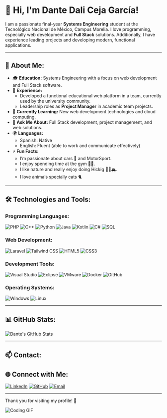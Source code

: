 # 👋 Hi, I'm Dante Dali Ceja García!

I am a passionate final-year **Systems Engineering** student at the Tecnológico Nacional de México, Campus Morelia. I love programming, especially web development and **Full Stack** solutions. Additionally, I have experience leading projects and developing modern, functional applications.

---

## 🚀 About Me:
- 🎓 **Education:** Systems Engineering with a focus on web development and Full Stack software.
- 💼 **Experience:** 
  - Developed a functional educational web platform in a team, currently used by the university community.
  - Leadership roles as **Project Manager** in academic team projects.
- 🌱 **Currently Learning:** New web development technologies and cloud computing.
- 💬 **Ask Me About:** Full Stack development, project management, and web solutions.
- 🌍 **Languages:** 
  - Spanish: Native  
  - English: Fluent (able to work and communicate effectively)
- ⚡ **Fun Facts:** 
  - I’m passionate about cars 🚗 and MotorSport.
  - I enjoy spending time at the gym 🏋️‍♂️.
  - I like nature and really enjoy doing Hickig 🥾🥾🏔️.
  - I love animals specially cats 🐈

---

## 🛠️ Technologies and Tools:
### Programming Languages:
![PHP](https://img.shields.io/badge/PHP-777BB4?style=for-the-badge&logo=php&logoColor=white)
![C++](https://img.shields.io/badge/C++-00599C?style=for-the-badge&logo=cplusplus&logoColor=white)
![Python](https://img.shields.io/badge/Python-3776AB?style=for-the-badge&logo=python&logoColor=white)
![Java](https://img.shields.io/badge/Java-007396?style=for-the-badge&logo=java&logoColor=white)
![Kotlin](https://img.shields.io/badge/Kotlin-0095D5?style=for-the-badge&logo=kotlin&logoColor=white)
![C#](https://img.shields.io/badge/C%23-239120?style=for-the-badge&logo=csharp&logoColor=white)
![SQL](https://img.shields.io/badge/SQL-CC2927?style=for-the-badge&logo=microsoftsqlserver&logoColor=white)

### Web Development:
![Laravel](https://img.shields.io/badge/Laravel-FF2D20?style=for-the-badge&logo=laravel&logoColor=white)
![Tailwind CSS](https://img.shields.io/badge/Tailwind_CSS-38B2AC?style=for-the-badge&logo=tailwind-css&logoColor=white)
![HTML5](https://img.shields.io/badge/HTML5-E34F26?style=for-the-badge&logo=html5&logoColor=white)
![CSS3](https://img.shields.io/badge/CSS3-1572B6?style=for-the-badge&logo=css3&logoColor=white)

### Development Tools:
![Visual Studio](https://img.shields.io/badge/Visual%20Studio-5C2D91?style=for-the-badge&logo=visualstudio&logoColor=white)
![Eclipse](https://img.shields.io/badge/Eclipse-2C2255?style=for-the-badge&logo=eclipse&logoColor=white)
![VMware](https://img.shields.io/badge/VMware-607078?style=for-the-badge&logo=vmware&logoColor=white)
![Docker](https://img.shields.io/badge/Docker-2496ED?style=for-the-badge&logo=docker&logoColor=white)
![GitHub](https://img.shields.io/badge/GitHub-181717?style=for-the-badge&logo=github&logoColor=white)

### Operating Systems:
![Windows](https://img.shields.io/badge/Windows-0078D6?style=for-the-badge&logo=windows&logoColor=white)
![Linux](https://img.shields.io/badge/Linux-FCC624?style=for-the-badge&logo=linux&logoColor=black)

---

## 📊 GitHub Stats:
![Dante's GitHub Stats](https://github-readme-stats.vercel.app/api?username=DANTECEJA&show_icons=true&theme=radical)

---

## 📫 Contact:
## 🌐 Connect with Me:
[![LinkedIn](https://img.shields.io/badge/LinkedIn-0077B5?style=for-the-badge&logo=linkedin&logoColor=white)](https://www.linkedin.com/in/dante-dali-ceja-garcia-b136ba269/)
[![GitHub](https://img.shields.io/badge/GitHub-181717?style=for-the-badge&logo=github&logoColor=white)](https://github.com/DANTECEJA)
[![Email](https://img.shields.io/badge/Email-D14836?style=for-the-badge&logo=gmail&logoColor=white)](mailto:cejadali@hotmail.com)

---

Thank you for visiting my profile! 🚀

![Coding GIF](https://media.giphy.com/media/qgQUggAC3Pfv687qPC/giphy.gif)
